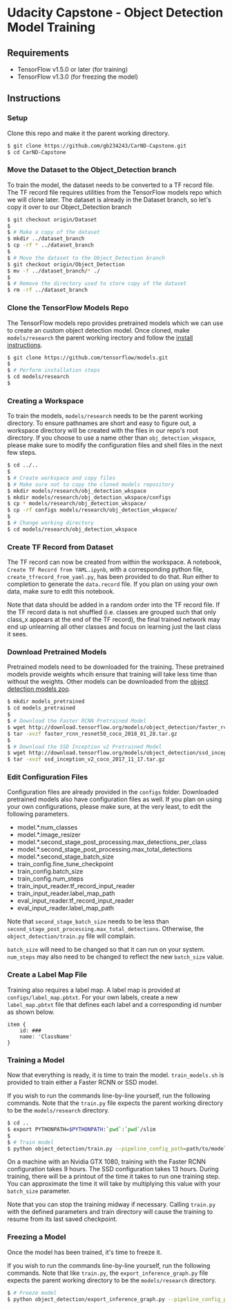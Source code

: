 # Udacity Capstone - Object Detection Model Training

## Requirements
* TensorFlow v1.5.0 or later (for training)
* TensorFlow v1.3.0 (for freezing the model)

## Instructions

### Setup
Clone this repo and make it the parent working directory.

```bash
$ git clone https://github.com/gb234243/CarND-Capstone.git
$ cd CarND-Capstone
```

### Move the Dataset to the Object_Detection branch
To train the model, the dataset needs to be converted to a TF record file. The TF record file requires utilities from the TensorFlow models repo which we will clone later. The dataset is already in the Dataset branch, so let's copy it over to our Object_Detection branch

```bash
$ git checkout origin/Dataset
$ 
$ # Make a copy of the dataset
$ mkdir ../dataset_branch
$ cp -rf * ../dataset_branch
$ 
$ # Move the dataset to the Object_Detection branch
$ git checkout origin/Object_Detection
$ mv -f ../dataset_branch/* ./
$ 
$ # Remove the directory used to store copy of the dataset
$ rm -rf ../dataset_branch
```

### Clone the TensorFlow Models Repo
The TensorFlow models repo provides pretrained models which we can use to create an custom object detection model. Once cloned, make `models/research` the parent working irectory and follow the [install instructions](https://github.com/tensorflow/models/blob/master/research/object_detection/g3doc/installation.md).

```bash
$ git clone https://github.com/tensorflow/models.git
$ 
$ # Perform installation steps
$ cd models/research
$ 
```

### Creating a Workspace
To train the models, `models/research` needs to be the parent working directory. To ensure pathnames are short and easy to figure out, a workspace directory will be created with the files in our repo's root directory. If you choose to use a name other than `obj_detection_wkspace`, please make sure to modify the configuration files and shell files in the next few steps.

```bash
$ cd ../..
$ 
$ # Create workspace and copy files
$ # Make sure not to copy the cloned models repository
$ mkdir models/research/obj_detection_wkspace
$ mkdir models/research/obj_detection_wkspace/configs
$ cp * models/research/obj_detection_wkspace/
$ cp -rf configs models/research/obj_detection_wkspace/
$ 
$ # Change working directory
$ cd models/research/obj_detection_wkspace
```

### Create TF Record from Dataset
The TF record can now be created from within the workspace. A notebook, `Create TF Record from YAML.ipynb`, with a corresponding python file, `create_tfrecord_from_yaml.py`, has been provided to do that. Run either to completion to generate the `data.record` file. If you plan on using your own data, make sure to edit this notebook.

Note that data should be added in a random order into the TF record file. If the TF record data is not shuffled (i.e. classes are grouped such that only class_x appears at the end of the TF record), the final trained network may end up unlearning all other classes and focus on learning just the last class it sees.

### Download Pretrained Models
Pretrained models need to be downloaded for the training. These pretrained models provide weights whcih ensure that training will take less time than without the weights. Other models can be downloaded from the [object detection models zoo](https://github.com/tensorflow/models/blob/master/research/object_detection/g3doc/detection_model_zoo.md).

```bash
$ mkdir models_pretrained
$ cd models_pretrained
$ 
$ # Download the Faster RCNN Pretrained Model
$ wget http://download.tensorflow.org/models/object_detection/faster_rcnn_resnet50_coco_2018_01_28.tar.gz
$ tar -xvzf faster_rcnn_resnet50_coco_2018_01_28.tar.gz
$ 
$ # Download the SSD Inception v2 Pretrained Model
$ wget http://download.tensorflow.org/models/object_detection/ssd_inception_v2_coco_2017_11_17.tar.gz
$ tar -xvzf ssd_inception_v2_coco_2017_11_17.tar.gz
```

### Edit Configuration Files
Configuration files are already provided in the `configs` folder. Downloaded pretrained models also have configuration files as well. If you plan on using your own configurations, please make sure, at the very least, to edit the following parameters.

* model.\*.num_classes
* model.\*.image_resizer
* model.\*.second_stage_post_processing.max_detections_per_class
* model.\*.second_stage_post_processing.max_total_detections
* model.\*.second_stage_batch_size
* train_config.fine_tune_checkpoint
* train_config.batch_size
* train_config.num_steps
* train_input_reader.tf_record_input_reader
* train_input_reader.label_map_path
* eval_input_reader.tf_record_input_reader
* eval_input_reader.label_map_path

Note that `second_stage_batch_size` needs to be less than `second_stage_post_processing.max_total_detections`. Otherwise, the `object_detection/train.py` file will complain.

`batch_size` will need to be changed so that it can run on your system. `num_steps` may also need to be changed to reflect the new `batch_size` value.

### Create a Label Map File
Training also requires a label map. A label map is provided at `configs/label_map.pbtxt`. For your own labels, create a new `label_map.pbtxt` file that defines each label and a corresponding id number as shown below.

```
item {
	id: ###
	name: 'ClassName'
}
```

### Training a Model
Now that everything is ready, it is time to train the model. `train_models.sh` is provided to train either a Faster RCNN or SSD model.

If you wish to run the commands line-by-line yourself, run the following commands. Note that the `train.py` file expects the parent working directory to be the `models/research` directory.

```bash
$ cd ..
$ export PYTHONPATH=$PYTHONPATH:`pwd`:`pwd`/slim
$
$ # Train model
$ python object_detection/train.py --pipeline_config_path=path/to/model.config --train_dir=path/to/dir/to/save/model
``` 

On a machine with an Nvidia GTX 1080, training with the Faster RCNN configuration takes 9 hours. The SSD configuration takes 13 hours. During training, there will be a printout of the time it takes to run one training step. You can approximate the time it will take by multiplying this value with your `batch_size` parameter.

Note that you can stop the training midway if necessary. Calling `train.py` with the defined parameters and train directory will cause the training to resume from its last saved checkpoint.

### Freezing a Model
Once the model has been trained, it's time to freeze it.

If you wish to run the commands line-by-line yourself, run the following commands. Note that like `train.py`, the `export_inference_graph.py` file expects the parent working directory to be the `models/research` directory.

```bash
$ # Freeze model
$ python object_detection/export_inference_graph.py --pipeline_config_path=path/to/model.config --trained_checkpoint=path/to/trained/model.ckpt-#### --output_directory=path/to/dir/to/save/frozen/model
``` 